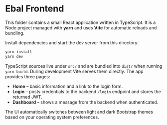 # Ebal Frontend

This folder contains a small React application written in TypeScript.  It is a
Node project managed with **yarn** and uses **Vite** for automatic reloads and
bundling.

Install dependencies and start the dev server from this directory:

```bash
yarn install
yarn dev
```

TypeScript sources live under `src/` and are bundled into `dist/` when running
`yarn build`.  During development Vite serves them directly.  The app provides
three pages:

* **Home** – basic information and a link to the login form.
* **Login** – posts credentials to the backend `/login` endpoint and stores the returned JWT.
* **Dashboard** – shows a message from the backend when authenticated.

The UI automatically switches between light and dark Bootstrap themes based on your operating system preferences.
